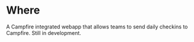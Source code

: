 # Where

A Campfire integrated webapp that allows teams to send daily checkins to Campfire. Still in development.